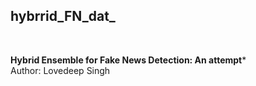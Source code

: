 ## hybrrid_FN_dat_
</br>

**Hybrid Ensemble for Fake News Detection: An attempt*** &nbsp;
</br>
Author: Lovedeep Singh 
<!---
<img align="left" width="200px"   src="https://github.com/singh-l/hybrrid_FN_dat_/blob/master/images_readme/fn_hybrid1.png" />
<img align="left" width="220px"  src="https://github.com/singh-l/hybrrid_FN_dat_/blob/master/images_readme/fn_hybrid2.png" />
</br>
</br>
</br>
</br>
</br>
</br>
**Abstract.** Fake News Detection has been a challenging problem in the field of Machine Learning. Researchers have approached it via several techniques using old Statistical Classification models and modern Deep Learning. Today, with the growing amount of data, developments in the field of NLP and ML, and an increase in the computation power at disposal, there are infinite permutations and combinations to approach this problem from a different perspective. In this paper, we try different methods to tackle Fake News, and try to build, and propose the possibilities of a Hybrid Ensemble combining the classical Machine Learning techniques with the modern Deep Learning Approaches.
</br>


